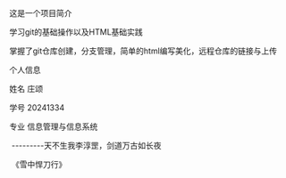这是一个项目简介

学习git的基础操作以及HTML基础实践

掌握了git仓库创建，分支管理，简单的html编写美化，远程仓库的链接与上传

个人信息 

姓名 庄颂

学号 20241334

专业 信息管理与信息系统







​                                                                                                       ---------天不生我李淳罡，剑道万古如长夜

​                                                                                                                               《雪中悍刀行》